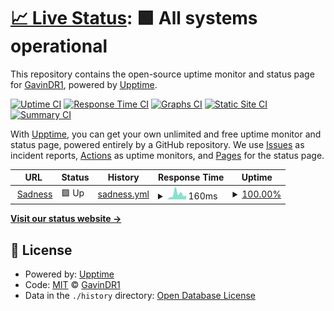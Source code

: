 # [📈 Live Status](https://GavinDR1.github.io/Monitor): <!--live status--> **🟩 All systems operational**

This repository contains the open-source uptime monitor and status page for [GavinDR1](https://GavinDR1.github.io/Monitor), powered by [Upptime](https://github.com/upptime/upptime).

[![Uptime CI](https://github.com/GavinDR1/Monitor/workflows/Uptime%20CI/badge.svg)](https://github.com/GavinDR1/Monitor/actions?query=workflow%3A%22Uptime+CI%22)
[![Response Time CI](https://github.com/GavinDR1/Monitor/workflows/Response%20Time%20CI/badge.svg)](https://github.com/GavinDR1/Monitor/actions?query=workflow%3A%22Response+Time+CI%22)
[![Graphs CI](https://github.com/GavinDR1/Monitor/workflows/Graphs%20CI/badge.svg)](https://github.com/GavinDR1/Monitor/actions?query=workflow%3A%22Graphs+CI%22)
[![Static Site CI](https://github.com/GavinDR1/Monitor/workflows/Static%20Site%20CI/badge.svg)](https://github.com/GavinDR1/Monitor/actions?query=workflow%3A%22Static+Site+CI%22)
[![Summary CI](https://github.com/GavinDR1/Monitor/workflows/Summary%20CI/badge.svg)](https://github.com/GavinDR1/Monitor/actions?query=workflow%3A%22Summary+CI%22)

With [Upptime](https://upptime.js.org), you can get your own unlimited and free uptime monitor and status page, powered entirely by a GitHub repository. We use [Issues](https://github.com/GavinDR1/Monitor/issues) as incident reports, [Actions](https://github.com/GavinDR1/Monitor/actions) as uptime monitors, and [Pages](https://GavinDR1.github.io/Monitor) for the status page.

<!--start: status pages-->
<!-- This summary is generated by Upptime (https://github.com/upptime/upptime) -->
<!-- Do not edit this manually, your changes will be overwritten -->
<!-- prettier-ignore -->
| URL | Status | History | Response Time | Uptime |
| --- | ------ | ------- | ------------- | ------ |
| <img alt="" src="https://icons.duckduckgo.com/ip3/null.ico" height="13"> [Sadness](google.com) | 🟩 Up | [sadness.yml](https://github.com/GavinDR1/Monitor/commits/HEAD/history/sadness.yml) | <details><summary><img alt="Response time graph" src="./graphs/sadness/response-time-week.png" height="20"> 160ms</summary><br><a href="https://GavinDR1.github.io/Monitor/history/sadness"><img alt="Response time 135" src="https://img.shields.io/endpoint?url=https%3A%2F%2Fraw.githubusercontent.com%2FGavinDR1%2FMonitor%2FHEAD%2Fapi%2Fsadness%2Fresponse-time.json"></a><br><a href="https://GavinDR1.github.io/Monitor/history/sadness"><img alt="24-hour response time 125" src="https://img.shields.io/endpoint?url=https%3A%2F%2Fraw.githubusercontent.com%2FGavinDR1%2FMonitor%2FHEAD%2Fapi%2Fsadness%2Fresponse-time-day.json"></a><br><a href="https://GavinDR1.github.io/Monitor/history/sadness"><img alt="7-day response time 160" src="https://img.shields.io/endpoint?url=https%3A%2F%2Fraw.githubusercontent.com%2FGavinDR1%2FMonitor%2FHEAD%2Fapi%2Fsadness%2Fresponse-time-week.json"></a><br><a href="https://GavinDR1.github.io/Monitor/history/sadness"><img alt="30-day response time 135" src="https://img.shields.io/endpoint?url=https%3A%2F%2Fraw.githubusercontent.com%2FGavinDR1%2FMonitor%2FHEAD%2Fapi%2Fsadness%2Fresponse-time-month.json"></a><br><a href="https://GavinDR1.github.io/Monitor/history/sadness"><img alt="1-year response time 135" src="https://img.shields.io/endpoint?url=https%3A%2F%2Fraw.githubusercontent.com%2FGavinDR1%2FMonitor%2FHEAD%2Fapi%2Fsadness%2Fresponse-time-year.json"></a></details> | <details><summary><a href="https://GavinDR1.github.io/Monitor/history/sadness">100.00%</a></summary><a href="https://GavinDR1.github.io/Monitor/history/sadness"><img alt="All-time uptime 100.00%" src="https://img.shields.io/endpoint?url=https%3A%2F%2Fraw.githubusercontent.com%2FGavinDR1%2FMonitor%2FHEAD%2Fapi%2Fsadness%2Fuptime.json"></a><br><a href="https://GavinDR1.github.io/Monitor/history/sadness"><img alt="24-hour uptime 100.00%" src="https://img.shields.io/endpoint?url=https%3A%2F%2Fraw.githubusercontent.com%2FGavinDR1%2FMonitor%2FHEAD%2Fapi%2Fsadness%2Fuptime-day.json"></a><br><a href="https://GavinDR1.github.io/Monitor/history/sadness"><img alt="7-day uptime 100.00%" src="https://img.shields.io/endpoint?url=https%3A%2F%2Fraw.githubusercontent.com%2FGavinDR1%2FMonitor%2FHEAD%2Fapi%2Fsadness%2Fuptime-week.json"></a><br><a href="https://GavinDR1.github.io/Monitor/history/sadness"><img alt="30-day uptime 100.00%" src="https://img.shields.io/endpoint?url=https%3A%2F%2Fraw.githubusercontent.com%2FGavinDR1%2FMonitor%2FHEAD%2Fapi%2Fsadness%2Fuptime-month.json"></a><br><a href="https://GavinDR1.github.io/Monitor/history/sadness"><img alt="1-year uptime 100.00%" src="https://img.shields.io/endpoint?url=https%3A%2F%2Fraw.githubusercontent.com%2FGavinDR1%2FMonitor%2FHEAD%2Fapi%2Fsadness%2Fuptime-year.json"></a></details>

<!--end: status pages-->

[**Visit our status website →**](https://GavinDR1.github.io/Monitor)

## 📄 License

- Powered by: [Upptime](https://github.com/upptime/upptime)
- Code: [MIT](./LICENSE) © [GavinDR1](https://GavinDR1.github.io/Monitor)
- Data in the `./history` directory: [Open Database License](https://opendatacommons.org/licenses/odbl/1-0/)
